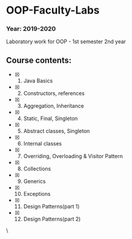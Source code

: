 # OOP-Faculty-Labs
### Year: 2019-2020
Laboratory work for OOP - 1st semester 2nd year
## Course contents:
 - [x] 1. Java Basics
 - [x] 2. Constructors, references
 - [x] 3. Aggregation, Inheritance
 - [x] 4. Static, Final, Singleton
 - [x] 5. Abstract classes, Singleton
 - [x] 6. Internal classes
 - [x] 7. Overriding, Overloading & Visitor Pattern
 - [x] 8. Collections
 - [x] 9. Generics
 - [x] 10. Exceptions
 - [x] 11. Design Patterns(part 1)
 - [x] 12. Design Patterns(part 2)

\
